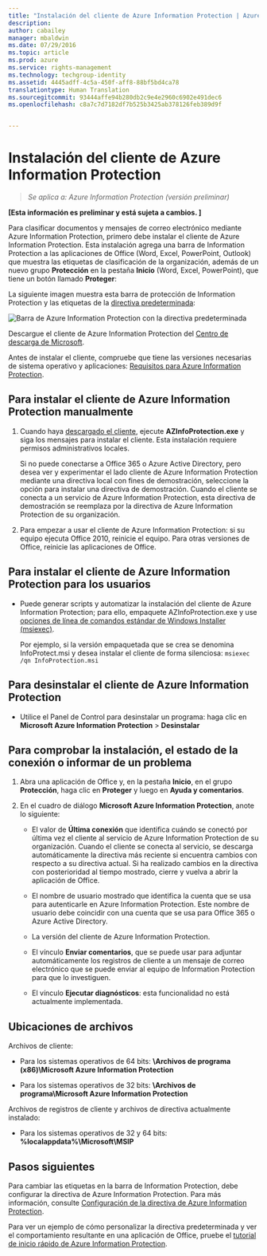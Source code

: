 ```yaml
---
title: "Instalación del cliente de Azure Information Protection | Azure Rights Management"
description: 
author: cabailey
manager: mbaldwin
ms.date: 07/29/2016
ms.topic: article
ms.prod: azure
ms.service: rights-management
ms.technology: techgroup-identity
ms.assetid: 4445adff-4c5a-450f-aff8-88bf5bd4ca78
translationtype: Human Translation
ms.sourcegitcommit: 93444affe94b280db2c9e4e2960c6902e491dec6
ms.openlocfilehash: c8a7c7d7182df7b525b3425ab378126feb389d9f


---
```


# Instalación del cliente de Azure Information Protection

>*Se aplica a: Azure Information Protection (versión preliminar)*

**[Esta información es preliminar y está sujeta a cambios. ]**

Para clasificar documentos y mensajes de correo electrónico mediante Azure Information Protection, primero debe instalar el cliente de Azure Information Protection. Esta instalación agrega una barra de Information Protection a las aplicaciones de Office (Word, Excel, PowerPoint, Outlook) que muestra las etiquetas de clasificación de la organización, además de un nuevo grupo **Protección** en la pestaña **Inicio** (Word, Excel, PowerPoint), que tiene un botón llamado **Proteger**:

La siguiente imagen muestra esta barra de protección de Information Protection y las etiquetas de la [directiva predeterminada](configure-policy-default.md):

![Barra de Azure Information Protection con la directiva predeterminada](../media/info-protect-bar-default.png)

Descargue el cliente de Azure Information Protection del [Centro de descarga de Microsoft](https://www.microsoft.com/en-us/download/details.aspx?id=53018).

Antes de instalar el cliente, compruebe que tiene las versiones necesarias de sistema operativo y aplicaciones: [Requisitos para Azure Information Protection](requirements-azure-infoprotect.md).


## Para instalar el cliente de Azure Information Protection manualmente

1. Cuando haya [descargado el cliente](https://www.microsoft.com/en-us/download/details.aspx?id=53018), ejecute **AZInfoProtection.exe** y siga los mensajes para instalar el cliente. Esta instalación requiere permisos administrativos locales.

    Si no puede conectarse a Office 365 o Azure Active Directory, pero desea ver y experimentar el lado cliente de Azure Information Protection mediante una directiva local con fines de demostración, seleccione la opción para instalar una directiva de demostración. Cuando el cliente se conecta a un servicio de Azure Information Protection, esta directiva de demostración se reemplaza por la directiva de Azure Information Protection de su organización. 

2. Para empezar a usar el cliente de Azure Information Protection: si su equipo ejecuta Office 2010, reinicie el equipo. Para otras versiones de Office, reinicie las aplicaciones de Office.

## Para instalar el cliente de Azure Information Protection para los usuarios

- Puede generar scripts y automatizar la instalación del cliente de Azure Information Protection; para ello, empaquete AZInfoProtection.exe y use [opciones de línea de comandos estándar de Windows Installer (msiexec)](https://technet.microsoft.com/library/cc759262(v=ws.10).aspx).

    Por ejemplo, si la versión empaquetada que se crea se denomina InfoProtect.msi y desea instalar el cliente de forma silenciosa: `msiexec /qn InfoProtection.msi`


## Para desinstalar el cliente de Azure Information Protection

- Utilice el Panel de Control para desinstalar un programa: haga clic en **Microsoft Azure Information Protection** > **Desinstalar**

## Para comprobar la instalación, el estado de la conexión o informar de un problema

1. Abra una aplicación de Office y, en la pestaña **Inicio**, en el grupo **Protección**, haga clic en **Proteger** y luego en **Ayuda y comentarios**.

2. En el cuadro de diálogo **Microsoft Azure Information Protection**, anote lo siguiente:

    - El valor de **Última conexión** que identifica cuándo se conectó por última vez el cliente al servicio de Azure Information Protection de su organización. Cuando el cliente se conecta al servicio, se descarga automáticamente la directiva más reciente si encuentra cambios con respecto a su directiva actual. Si ha realizado cambios en la directiva con posterioridad al tiempo mostrado, cierre y vuelva a abrir la aplicación de Office.

    - El nombre de usuario mostrado que identifica la cuenta que se usa para autenticarle en Azure Information Protection. Este nombre de usuario debe coincidir con una cuenta que se usa para Office 365 o Azure Active Directory.

    - La versión del cliente de Azure Information Protection.

    - El vínculo **Enviar comentarios**, que se puede usar para adjuntar automáticamente los registros de cliente a un mensaje de correo electrónico que se puede enviar al equipo de Information Protection para que lo investiguen.

    - El vínculo **Ejecutar diagnósticos**: esta funcionalidad no está actualmente implementada.

## Ubicaciones de archivos

Archivos de cliente:   

- Para los sistemas operativos de 64 bits: **\Archivos de programa (x86)\Microsoft Azure Information Protection**

- Para los sistemas operativos de 32 bits: **\Archivos de programa\Microsoft Azure Information Protection**

Archivos de registros de cliente y archivos de directiva actualmente instalado:

- Para los sistemas operativos de 32 y 64 bits: **%localappdata%\Microsoft\MSIP**


## Pasos siguientes

Para cambiar las etiquetas en la barra de Information Protection, debe configurar la directiva de Azure Information Protection. Para más información, consulte [Configuración de la directiva de Azure Information Protection](configure-policy.md).

Para ver un ejemplo de cómo personalizar la directiva predeterminada y ver el comportamiento resultante en una aplicación de Office, pruebe el [tutorial de inicio rápido de Azure Information Protection](infoprotect-quick-start-tutorial.md). 



<!--HONumber=Jul16_HO5-->


